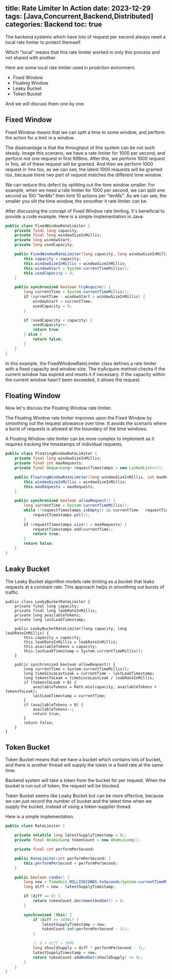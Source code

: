 title: Rate Limiter In Action
date: 2023-12-29
tags: [Java,Concurrent,Backend,Distributed]
categories: Backend
toc: true
---

The backend systems which have lots of request per second always need a local rate limiter to protect themself.

Which "local" means that this rate limiter worked in only this process and not shared with another.

Here are some local rate limiter used in prodction evironment.

- Fixed Window
- Floating Window
- Leaky Bucket
- Token Bucket

And we will discuss them one by one.

## Fixed Window

Fixed Window means that we can split a time to some window, and perform the action for a limit in a window.

The disatvantage is that the throughput of this system can be not such steady.
Image this scenario, we have a rate limiter for 1000 per second, and perform not one request in first 999ms.
After this, we perform 1000 request in 1ms, all of these request will be granted.
And then we perform 1000 request in 1ms too, as we can see, the latest 1000 requests will be granted too, because there two part of request matches the different time window.

We can reduce this defect by splitting out the time window smaller.
For example, when we need a rate limiter for 1000 per second, we can split one second as 100 "tenMs" then limit 10 actions per "tenMs".
As we can see, the smaller you slit the time window, the smoother it rate limiter can be.

After discussing the concept of Fixed Window rate limiting, it's beneficial to provide a code example. Here is a simple implementation in Java:

```java
public class FixedWindowRateLimiter {
    private final long capacity;
    private final long windowSizeInMillis;
    private long windowStart;
    private long usedCapacity;

    public FixedWindowRateLimiter(long capacity, long windowSizeInMillis) {
        this.capacity = capacity;
        this.windowSizeInMillis = windowSizeInMillis;
        this.windowStart = System.currentTimeMillis();
        this.usedCapacity = 0;
    }

    public synchronized boolean tryAcquire() {
        long currentTime = System.currentTimeMillis();
        if (currentTime - windowStart > windowSizeInMillis) {
            windowStart = currentTime;
            usedCapacity = 0;
        }

        if (usedCapacity < capacity) {
            usedCapacity++;
            return true;
        } else {
            return false;
        }
    }
}
```

In this example, the FixedWindowRateLimiter class defines a rate limiter with a fixed capacity and window size. The tryAcquire method checks if the current window has expired and resets it if necessary. If the capacity within the current window hasn't been exceeded, it allows the request.

## Floating Window

Now let's discuss the Floating Window rate limiter.

The Floating Window rate limiter improves upon the Fixed Window by smoothing out the request allowance over time. It avoids the scenario where a burst of requests is allowed at the boundary of the time windows.

A Floating Window rate limiter can be more complex to implement as it requires tracking the timestamps of individual requests.

```java
public class FloatingWindowRateLimiter {
    private final long windowSizeInMillis;
    private final int maxRequests;
    private final Deque<Long> requestTimestamps = new LinkedList<>();

    public FloatingWindowRateLimiter(long windowSizeInMillis, int maxRequests) {
        this.windowSizeInMillis = windowSizeInMillis;
        this.maxRequests = maxRequests;
    }

    public synchronized boolean allowRequest() {
        long currentTime = System.currentTimeMillis();
        while (!requestTimestamps.isEmpty() && currentTime - requestTimestamps.peek() > windowSizeInMillis) {
            requestTimestamps.poll();
        }
        if (requestTimestamps.size() < maxRequests) {
            requestTimestamps.add(currentTime);
            return true;
        }
        return false;
    }
}
```

## Leaky Bucket

The Leaky Bucket algorithm models rate limiting as a bucket that leaks requests at a constant rate. This approach helps in smoothing out bursts of traffic.

```
public class LeakyBucketRateLimiter {
    private final long capacity;
    private final long leakRateInMillis;
    private long availableTokens;
    private long lastLeakTimestamp;

    public LeakyBucketRateLimiter(long capacity, long leakRateInMillis) {
        this.capacity = capacity;
        this.leakRateInMillis = leakRateInMillis;
        this.availableTokens = capacity;
        this.lastLeakTimestamp = System.currentTimeMillis();
    }

    public synchronized boolean allowRequest() {
        long currentTime = System.currentTimeMillis();
        long timeSinceLastLeak = currentTime - lastLeakTimestamp;
        long tokensToLeak = timeSinceLastLeak / leakRateInMillis;
        if (tokensToLeak > 0) {
            availableTokens = Math.min(capacity, availableTokens + tokensToLeak);
            lastLeakTimestamp = currentTime;
        }
        if (availableTokens > 0) {
            availableTokens--;
            return true;
        }
        return false;
    }
}
```

## Token Bucket

Token Bucket means that we have a bucket which contains lots of bucket, and there is another thread will supply the token in a fixed rate at the same time.

Backend system will take a token from the bucket for per request. When the bucket is run out of token, the request will be blocked.

Token Bucket seems like Leaky Bucket but can be more effective, because we can just record the number of bucket and the latest time when we supply the bucket, instead of using a token-supplier thread.

Here is a simple implementation.

```java
public class RateLimiter {

    private volatile long latestSupplyTimestamp = 0L;
    private final AtomicLong tokenCount = new AtomicLong();

    private final int performPerSecond;

    public RateLimiter(int performPerSecond) {
        this.performPerSecond = performPerSecond;
    }

    public boolean canDo() {
        long now = TimeUnit.MILLISECONDS.toSeconds(System.currentTimeMillis());
        long diff = now - latestSupplyTimestamp;

        if (diff == 0) {
            return tokenCount.decrementAndGet() > 0;
        }

        synchronized (this) {
            if (diff >= 1000L) {
                latestSupplyTimestamp = now;
                tokenCount.set(performPerSecond - 1L);
            }

            // 0 < diff < 1000
            long shouldSupply = diff * performPerSecond - 1L;
            latestSupplyTimestamp = now;
            return tokenCount.addAndGet(shouldSupply) >= 0L;
        }
    }
}
```
